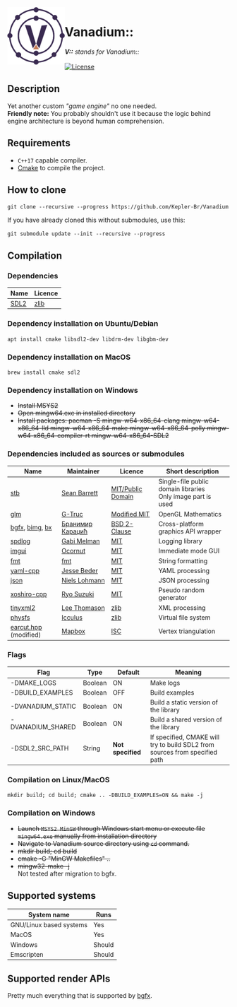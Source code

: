 <img align="left" alt="Vanadium:: logo" src="misc/logo.svg" width="130px"/>

# Vanadium::

***V::** stands for Vanadium::*  
<br/>
[![License](https://img.shields.io/badge/liceecil-MIIM-brightgreen.svg)](https://en.wikipedia.org/wiki/MIT_License)

## Description
Yet another custom *"game engine"* no one needed.  
**Friendly note:** You probably shouldn't use it because the logic behind engine architecture is beyond human comprehension.  

## Requirements

* `C++17` capable compiler.
* [Cmake](https://cmake.org/) to compile the project.

## How to clone

```shell
git clone --recursive --progress https://github.com/Kepler-Br/Vanadium
```  
If you have already cloned this without submodules, use this:  
```shell
git submodule update --init --recursive --progress
```

## Compilation

### Dependencies

| Name                            | Licence                                    |
| -------------                   | -------------                              |
| [SDL2](https://www.libsdl.org/) | [zlib](https://www.libsdl.org/license.php) |

### Dependency installation on Ubuntu/Debian

```shell
apt install cmake libsdl2-dev libdrm-dev libgbm-dev
```

### Dependency installation on MacOS

```shell
brew install cmake sdl2
```

### Dependency installation on Windows

* ~~Install MSYS2~~
* ~~Open mingw64.exe in installed directory~~
* ~~Install
  packages: pacman -S mingw-w64-x86_64-clang mingw-w64-x86_64-lld mingw-w64-x86_64-make mingw-w64-x86_64-polly mingw-w64-x86_64-compiler-rt mingw-w64-x86_64-SDL2~~

### Dependencies included as sources or submodules

| Name                                                          | Maintainer                                       | Licence                                                                      | Short description                                               |
| -------------                                                 | -------------                                    | -------------                                                                | -------------                                                   |
| [stb](https://github.com/nothings/stb)                        | [Sean Barrett](http://nothings.org)              | [MIT/Public Domain](https://github.com/nothings/stb/blob/master/LICENSE)     | Single-file public domain libraries<br/>Only image part is used |
| [glm](https://github.com/g-truc/glm)                          | [G-Truc](http://www.g-truc.net)                  | [Modified MIT](https://github.com/g-truc/glm/blob/master/manual.md#section0) | OpenGL Mathematics                                              |
| [bgfx][bgfx-link], [bimg][bimg-link], [bx][bx-link]           | [Бранимир Караџић](https://github.com/bkaradzic) | [BSD 2-Clause](https://github.com/bkaradzic/bgfx/blob/master/LICENSE)        | Cross-platform graphics API wrapper                             |
| [spdlog](https://github.com/gabime/spdlog)                    | [Gabi Melman](https://github.com/gabime)         | [MIT](https://github.com/gabime/spdlog/blob/v1.x/LICENSE)                    | Logging library                                                 |
| [imgui](https://github.com/ocornut/imgui)                     | [Ocornut](https://www.miracleworld.net/)         | [MIT](https://github.com/ocornut/imgui/blob/master/LICENSE.txt)              | Immediate mode GUI                                              |
| [fmt](https://github.com/fmtlib/fmt)                          | [fmt](https://fmt.dev/latest/index.html)         | [MIT](https://github.com/fmtlib/fmt/blob/master/LICENSE.rst)                 | String formatting                                               |
| [yaml-cpp](https://github.com/jbeder/yaml-cpp)                | [Jesse Beder](https://github.com/jbeder)         | [MIT](https://github.com/jbeder/yaml-cpp/blob/master/LICENSE)                | YAML processing                                                 |
| [json](https://github.com/nlohmann/json)                      | [Niels Lohmann](http:/nlohmann.me)               | [MIT](https://github.com/nlohmann/json/blob/develop/LICENSE.MIT)             | JSON  processing                                                |
| [xoshiro-cpp](https://github.com/Reputeless/Xoshiro-cpp)      | [Ryo Suzuki](https://github.com/Reputeless)      | [MIT](https://github.com/Reputeless/Xoshiro-cpp/blob/master/LICENSE)         | Pseudo random generator                                         |
| [tinyxml2](https://github.com/leethomason/tinyxml2)           | [Lee Thomason](www.grinninglizard.com)           | [zlib](https://github.com/leethomason/tinyxml2/blob/master/LICENSE.txt)      | XML processing                                                  |
| [physfs](https://github.com/icculus/physfs)                   | [Icculus](https://icculus.org/)                  | [zlib](https://hg.icculus.org/icculus/physfs/_raw-file/tip/LICENSE.txt)      | Virtual file system                                             |
| [earcut.hpp](https://github.com/mapbox/earcut.hpp) (modified) | [Mapbox](https://www.mapbox.com/)                | [ISC](https://github.com/mapbox/earcut.hpp/blob/master/LICENSE)              | Vertex triangulation                                            |

[bgfx-link]: https://github.com/bkaradzic/bgfx
[bimg-link]: https://github.com/bkaradzic/bimg
[bx-link]: https://github.com/bkaradzic/bx

### Flags

| Flag              | Type          | Default           | Meaning                                                                     |
| -------------     | ------------- | -------------     | -------------                                                               |
| -DMAKE_LOGS       | Boolean       | ON                | Make logs                                                                   |
| -DBUILD_EXAMPLES  | Boolean       | OFF               | Build examples                                                              |
| -DVANADIUM_STATIC | Boolean       | ON                | Build a static version of the library                                       |
| -DVANADIUM_SHARED | Boolean       | ON                | Build a shared version of the library                                       |
| -DSDL2_SRC_PATH   | String        | **Not specified** | If specified, CMAKE will try to build SDL2 from sources from specified path |

### Compilation on Linux/MacOS

```shell
mkdir build; cd build; cmake .. -DBUILD_EXAMPLES=ON && make -j
```

### Compilation on Windows

* ~~Launch `MSYS2 MinGW` through Windows start menu or execute file `mingw64.exe` manually from installation directory~~
* ~~Navigate to Vanadium source directory using `cd` command.~~  
* ~~mkdir build; cd build~~
* ~~cmake -G "MinGW Makefiles" ..~~  
* ~~mingw32-make -j~~  
Not tested after migration to bgfx.

## Supported systems

| System name             | Runs          |
| -------------           | ------------- |
| GNU/Linux based systems | Yes           |
| MacOS                   | Yes           |
| Windows                 | Should        |
| Emscripten              | Should        |

## Supported render APIs

Pretty much everything that is supported by [bgfx](https://github.com/bkaradzic/bgfx).
